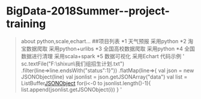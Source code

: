 # BigData-2018Summer--project-training
> about python,scale,echart...
##项目列表
*1 天气预报 采用python
*2 淘宝数据爬取 采用python+urlibs
*3 全国高校数据爬取 采用python
*4 全国数据进行清理 采用scala+spark
*5 数据可视化        采用Echart
>代码示例
'
 sc.textFile("F:\\shixun\\我们组招生计划.txt")
      .filter(line=>line.endsWith("status\":1}"))
      .flatMap(line=>{
        val json = new JSONObject(line)
        val jsonlist = json.getJSONArray("data")
        val list = ListBuffer[JSONObject]()
        for(i<-0 to jsonlist.length()-1){
          list.append(jsonlist.getJSONObject(i))
        }
'

